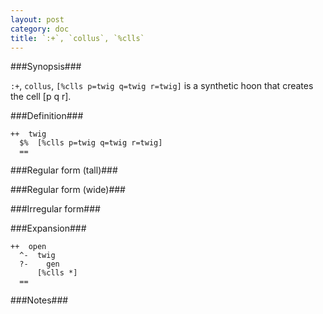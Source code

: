 ```yaml
---
layout: post
category: doc
title: `:+`, `collus`, `%clls`
---
```


###Synopsis###

`:+`, `collus`, `[%clls p=twig q=twig r=twig]` is a synthetic hoon that
creates the cell [p q r].

###Definition###

    ++  twig  
      $%  [%clls p=twig q=twig r=twig]
      ==

###Regular form (tall)###

###Regular form (wide)###

###Irregular form###

###Expansion###
    
    ++  open
      ^-  twig
      ?-    gen
          [%clls *]
      ==

###Notes###

